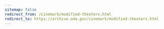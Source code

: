 ```yaml
---
sitemap: false 
redirect_from: /cinemark/modified-theaters.html 
redirect_to: https://archive.ada.gov/cinemark/modified-theaters.html 
---
```

